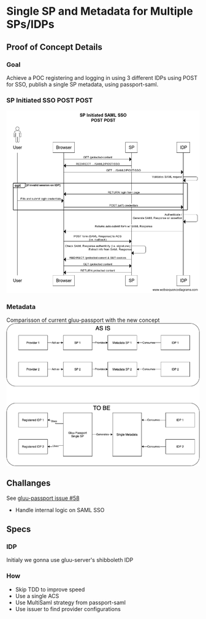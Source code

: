 # Single SP and Metadata for Multiple SPs/IDPs

## Proof of Concept Details

### Goal
Achieve a POC registering and logging in using 3 different IDPs using POST for SSO, publish a single SP metadata, using passport-saml.

### SP Initiated SSO POST POST
![SP Initiated POST POST SSO ](/docs/img/sp-initiated-post-post.png)

### Metadata
Comparisson of current gluu-passport with the new concept
![gluu passport metadata comparison](/docs/img/passport-metadata.png)

## Challanges
See [gluu-passport issue #58](https://github.com/GluuFederation/gluu-passport/issues/58)
- Handle internal logic on SAML SSO

## Specs

### IDP
Initialy we gonna use gluu-server's shibboleth IDP

### How
- Skip TDD to improve speed
- Use a single ACS 
- Use MultiSaml strategy from passport-saml
- Use issuer to find provider configurations


### 